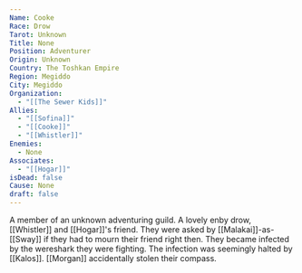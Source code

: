 ```yaml
---
Name: Cooke
Race: Drow
Tarot: Unknown
Title: None
Position: Adventurer
Origin: Unknown
Country: The Toshkan Empire
Region: Megiddo
City: Megiddo
Organization:
  - "[[The Sewer Kids]]"
Allies:
  - "[[Sofina]]"
  - "[[Cooke]]"
  - "[[Whistler]]"
Enemies:
  - None
Associates:
  - "[[Hogar]]"
isDead: false
Cause: None
draft: false
---
```

A member of an unknown adventuring guild. A lovely enby drow, [[Whistler]] and [[Hogar]]'s friend. They were asked by [[Malakai]]-as-[[Sway]] if they had to mourn their friend right then. They became infected by the wereshark they were fighting. The infection was seemingly halted by [[Kalos]]. [[Morgan]] accidentally stolen their compass.